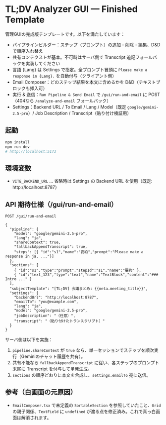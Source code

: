 # TL;DV Analyzer GUI — Finished Template

管理GUIの完成版テンプレートです。以下を満たしています：
- パイプラインビルダー：ステップ（プロンプト）の追加・削除・編集、D&Dで順序入れ替え
- 共有コンテクストが基本。不可時はサーバ側で Transcript 追記フォールバックを実装してください
- 言語 {Lang} は Settings で指定。全プロンプト冒頭に `Please make a response in {Lang}.` を自動付与（クライアント側）
- Email Composer：どのステップ結果を本文に含めるかを D&D（テキストブロックも挿入可）
- 実行 & 送信：`Run Pipeline & Send Email` で `/gui/run-and-email` に POST（404なら `/analyze-and-email` フォールバック）
- Settings：Backend URL / To Email / Lang / Model（既定 `google/gemini-2.5-pro`）/ Job Description / Transcript（貼り付け検証用）

## 起動
```bash
npm install
npm run dev
# http://localhost:5173
```

## 環境変数
- `VITE_BACKEND_URL` … 省略時は Settings の Backend URL を使用（既定: http://localhost:8787）

## API 期待仕様（/gui/run-and-email）
`POST /gui/run-and-email`
```jsonc
{
  "pipeline": {
    "model": "google/gemini-2.5-pro",
    "lang": "ja",
    "shareContext": true,
    "fallbackAppendTranscript": true,
    "steps": [{ "id":"s1","name":"要約","prompt":"Please make a response in ja. ..."}]
  },
  "sections": [
    { "id":"s1","type":"prompt","stepId":"s1","name":"要約" },
    { "id":"text_123","type":"text","name":"TextBlock","content":"### Intro ..." }
  ],
  "subjectTemplate": "[TL;DV] 会議まとめ: {{meta.meeting_title}}",
  "settings": {
    "backendUrl": "http://localhost:8787",
    "emailTo": "you@example.com",
    "lang": "ja",
    "model": "google/gemini-2.5-pro",
    "jobDescription": "（任意）",
    "transcript": "（貼り付けたトランスクリプト）"
  }
}
```

サーバ側は以下を実施：
1) `pipeline.shareContext` が `true` なら、単一セッションでステップを順次実行（Geminiのチャット履歴を共有）。
2) 共有不能なら `fallbackAppendTranscript` に従い、各ステップのプロンプト末尾に Transcript を付与して単発生成。
3) `sections` の順序どおりに本文を合成し、`settings.emailTo` 宛に送信。

## 参考（白画面の元原因）
- `EmailComposer.tsx` で未定義の `SortableSection` を参照していたこと、`Grid` の親子関係、`TextField` に `undefined` が渡る点を修正済み。これで真っ白画面は解消されます。

